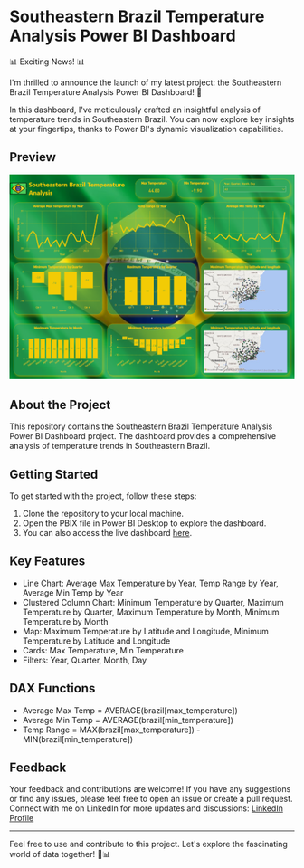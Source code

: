 # Southeastern Brazil Temperature Analysis Power BI Dashboard

📊 Exciting News! 📊

I'm thrilled to announce the launch of my latest project: the Southeastern Brazil Temperature Analysis Power BI Dashboard! 🎉

In this dashboard, I've meticulously crafted an insightful analysis of temperature trends in Southeastern Brazil. You can now explore key insights at your fingertips, thanks to Power BI's dynamic visualization capabilities.
## Preview
![Dashboard Preview](Screenshot%20(187).png)

## About the Project

This repository contains the Southeastern Brazil Temperature Analysis Power BI Dashboard project. The dashboard provides a comprehensive analysis of temperature trends in Southeastern Brazil.

## Getting Started

To get started with the project, follow these steps:

1. Clone the repository to your local machine.
2. Open the PBIX file in Power BI Desktop to explore the dashboard.
3. You can also access the live dashboard [here](https://app.powerbi.com/view?r=eyJrIjoiYjJjM2M4MGQtYjMxNy00M2E1LWJmZGMtMzY5YzBlMjg4NWY5IiwidCI6ImRmODY3OWNkLWE4MGUtNDVkOC05OWFjLWM4M2VkN2ZmOTVhMCJ9).

## Key Features

- Line Chart: Average Max Temperature by Year, Temp Range by Year, Average Min Temp by Year
- Clustered Column Chart: Minimum Temperature by Quarter, Maximum Temperature by Quarter, Maximum Temperature by Month, Minimum Temperature by Month
- Map: Maximum Temperature by Latitude and Longitude, Minimum Temperature by Latitude and Longitude
- Cards: Max Temperature, Min Temperature
- Filters: Year, Quarter, Month, Day

## DAX Functions

- Average Max Temp = AVERAGE(brazil[max_temperature])
- Average Min Temp = AVERAGE(brazil[min_temperature])
- Temp Range = MAX(brazil[max_temperature]) - MIN(brazil[min_temperature])

## Feedback

Your feedback and contributions are welcome! If you have any suggestions or find any issues, please feel free to open an issue or create a pull request.
Connect with me on LinkedIn for more updates and discussions: [LinkedIn Profile](https://www.linkedin.com/in/vishnukanth-k-a5552327b/)


---

Feel free to use and contribute to this project. Let's explore the fascinating world of data together! 🚀📊
